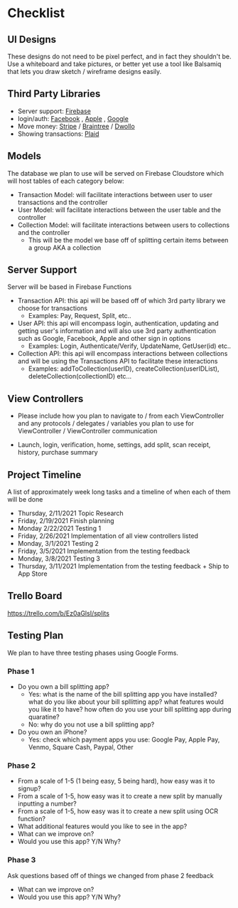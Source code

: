 # Checklist
## UI Designs
These designs do not need to be pixel perfect, and in fact they shouldn't be. 
Use a whiteboard and take pictures, or better yet use a tool like Balsamiq that lets you draw sketch / wireframe designs easily.


## Third Party Libraries
- Server support: [Firebase](https://firebase.google.com/docs/functions)
- login/auth: [Facebook](https://developers.facebook.com/docs/facebook-login/ios/)
, [Apple](https://developer.apple.com/documentation/authenticationservices/implementing_user_authentication_with_sign_in_with_apple)
, [Google](https://developers.google.com/identity/sign-in/ios)
- Move money: [Stripe](https://stripe.com)
/ [Braintree](https://www.braintreepayments.com)
/ [Dwollo](https://www.dwolla.com)
- Showing transactions: [Plaid](https://plaid.com)

## Models
The database we plan to use will be served on Firebase Cloudstore which will host tables of each category below:
- Transaction Model: will facilitate interactions between user to user transactions and the controller
- User Model: will facilitate interactions between the user table and the controller
- Collection Model: will facilitate interactions between users to collections and the controller
   - This will be the model we base off of splitting certain items between a group AKA a collection

## Server Support
Server will be based in Firebase Functions
- Transaction API: this api will be based off of which 3rd party library we choose for transactions
   - Examples: Pay, Request, Split, etc.. 
- User API: this api will encompass login, authentication, updating and getting user's information and will also use 3rd party authentication such as Google, Facebook, Apple and other sign in options
   - Examples: Login, Authenticate/Verify, UpdateName, GetUser(id) etc..
- Collection API: this api will encompass interactions between collections and will be using the Transactions API to facilitate these interactions
   - Examples: addToCollection(userID), createCollection(userIDList), deleteCollection(collectionID) etc...

## View Controllers
- Please include how you plan to navigate to / from each ViewController and any protocols / delegates / variables you plan to use for ViewController / 
   ViewController communication
   
- Launch, login, verification, home, settings, add split, scan receipt, history, purchase summary


## Project Timeline
A list of approximately week long tasks and a timeline of when each of them will be done
- Thursday, 2/11/2021 Topic Research
- Friday, 2/19/2021   Finish planning
- Monday 2/22/2021    Testing 1
- Friday, 2/26/2021   Implementation of all view controllers listed
- Monday, 3/1/2021    Testing 2
- Friday, 3/5/2021    Implementation from the testing feedback
- Monday, 3/8/2021    Testing 3
- Thursday, 3/11/2021 Implementation from the testing feedback + Ship to App Store

## Trello Board
https://trello.com/b/Ez0aGlsI/splits


## Testing Plan
We plan to have three testing phases using Google Forms.

### Phase 1
- Do you own a bill splitting app? 
   * Yes: what is the name of the bill splitting app you have installed? what do you like about your bill spllitting app? what features would you like it to have? how often do you use your bill splitting app during quaratine?
   * No: why do you not use a bill splitting app?
- Do you own an iPhone?
   * Yes: check which payment apps you use: Google Pay, Apple Pay, Venmo, Square Cash, Paypal, Other

### Phase 2
- From a scale of 1-5 (1 being easy, 5 being hard), how easy was it to signup?
- From a scale of 1-5, how easy was it to create a new split by manually inputting a number?
- From a scale of 1-5, how easy was it to create a new split using OCR function?
- What additional features would you like to see in the app?
- What can we improve on?
- Would you use this app? Y/N Why?

### Phase 3
Ask questions based off of things we changed from phase 2 feedback
- What can we improve on?
- Would you use this app? Y/N Why?

